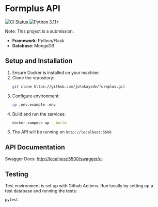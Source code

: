 # Formplus API

[![CI Status](https://github.com/Johnkayode/formplus/actions/workflows/test.yml/badge.svg)](https://github.com/Johnkayode/formplus/actions)
[![Python 3.11+](https://img.shields.io/badge/python-3.11+-blue.svg)](https://www.python.org/downloads/)

Note: This project is a submission.

- **Framework**: Python/Flask
- **Database**: MongoDB

## Setup and Installation

1. Ensure Docker is installed on your machine.
2. Clone the repository:
    ```bash
    git clone https://github.com/johnkayode/formplus.git
    ```
3. Configure environment:
   ```bash
   cp .env.example .env
   ```
4. Build and run the services:
    ```bash
    docker-compose up --build
    ```
5. The API will be running on `http://localhost:5500` 

## API Documentation

Swagger Docs: [http://localhost:5500/swagger/ui](`http://localhost:5500/swagger/ui/#/`)

## Testing
Test environment is set up with Github Actions.
Run locally by setting up a test database and running the tests:

```bash
pytest
```

